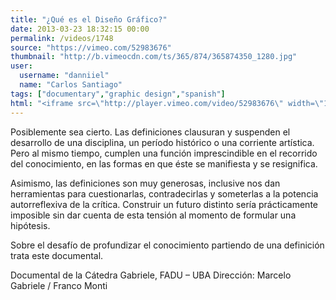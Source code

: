 ```yaml
---
title: "¿Qué es el Diseño Gráfico?"
date: 2013-03-23 18:32:15 00:00
permalink: /videos/1748
source: "https://vimeo.com/52983676"
thumbnail: "http://b.vimeocdn.com/ts/365/874/365874350_1280.jpg"
user:
  username: "danniiel"
  name: "Carlos Santiago"
tags: ["documentary","graphic design","spanish"]
html: "<iframe src=\"http://player.vimeo.com/video/52983676\" width=\"1280\" height=\"720\" frameborder=\"0\" webkitAllowFullScreen mozallowfullscreen allowFullScreen></iframe>"
---
```


Posiblemente sea cierto. Las definiciones clausuran y suspenden el desarrollo de una disciplina, un período histórico o una corriente artística. Pero al mismo tiempo, cumplen una función imprescindible en el recorrido del conocimiento, en las formas en que éste se manifiesta y se resignifica.

Asimismo, las definiciones son muy generosas, inclusive nos dan herramientas para cuestionarlas, contradecirlas y someterlas a la potencia autorreflexiva de la crítica. Construir un futuro distinto sería prácticamente imposible sin dar cuenta de esta tensión al momento de formular una hipótesis.

Sobre el desafío de profundizar el conocimiento partiendo de una definición trata este documental.

Documental de la Cátedra Gabriele, FADU – UBA
Dirección: Marcelo Gabriele / Franco Monti